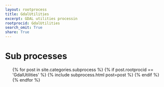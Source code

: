 ```yaml
---
layout: rootprocess
title: GdalUtilities
excerpt: GDAL utilities processin
rootprocid: GdalUtilities
search_omit: True
share: True
---
```

<h1 class='foot-description'>Sub processes</h1>
<ul class='post-list'>
{% for post in site.categories.subprocess %}
 {% if post.rootprocid == 'GdalUtilities' %}
   {% include subprocess.html post=post %}
 {% endif %}
{% endfor %}
</ul>

